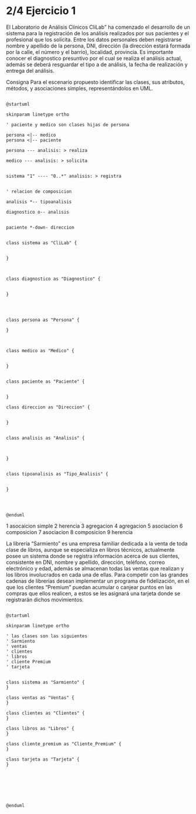 

# 2/4 Ejercicio 1

El Laboratorio de Análisis Clínicos CliLab” ha comenzado el desarrollo de un sistema para la registración de los análisis realizados por sus pacientes y el profesional que los solicita. Entre los datos personales deben registrarse nombre y apellido de la persona, DNI, dirección (la dirección estará formada por la calle, el número y el barrio), localidad, provincia. Es importante conocer el diagnostico presuntivo por el cual se realiza el análisis actual, además se deberá resguardar el tipo a de análisis, la fecha de realización y entrega del análisis.

Consigna Para el escenario propuesto identificar las clases, sus atributos, métodos, y asociaciones simples, representándolos en UML.

```plantuml

@startuml

skinparam linetype ortho

' paciente y medico son clases hijas de persona

persona <|-- medico
persona <|-- paciente

persona --- analisis: > realiza

medico --- analisis: > solicita


sistema "1" ---- "0..*" analisis: > registra


' relacion de composicion

analisis *-- tipoanalisis

diagnostico o-- analisis


paciente *-down- direccion


class sistema as "CliLab" {


}



class diagnostico as "Diagnostico" {


}




class persona as "Persona" {

}



class medico as "Medico" {


}


class paciente as "Paciente" {
    

} 

class direccion as "Direccion" {


} 


class analisis as "Analisis" {



}


class tipoanalisis as "Tipo_Analisis" {


} 




@enduml
```


1 asocaicion simple
2 herencia
3 agregacion
4 agregacion
5 asociacion
6 composicion
7 asociacion
8 composicion
9 herencia



La librería “Sarmiento” es una empresa familiar dedicada a la venta de toda clase
de libros, aunque se especializa en libros técnicos, actualmente posee un sistema
donde se registra información acerca de sus clientes, consistente en DNI,
nombre y apellido, dirección, teléfono, correo electrónico y edad,
además se almacenan todas las ventas que realizan y los libros involucrados en
cada una de ellas. Para competir con las grandes cadenas de librerías desean implementar
un programa de fidelización, en el que los clientes “Premium” puedan acumular o
canjear puntos en las compras que ellos realicen, a estos se les asignará una tarjeta
donde se registrarán dichos movimientos.



```plantuml

@startuml

skinparam linetype ortho

' las clases son las siguientes
' Sarmiento
' ventas 
' clientes
' libros
' cliente Premium
' tarjeta


class sistema as "Sarmiento" {
}

class ventas as "Ventas" {
}

class clientes as "Clientes" {
}

class libros as "Libros" {
}

class cliente_premium as "Cliente_Premium" {
}

class tarjeta as "Tarjeta" {
}







@enduml


```



